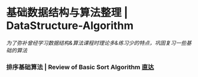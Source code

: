 # 基础数据结构与算法整理 | DataStructure-Algorithm
*为了弥补曾经学习数据结构&算法课程时理论多&练习少的特点，巩固复习一些基础的算法*
### 排序基础算法 | Review of Basic Sort Algorithm <a href="https://github.com/czhiemma/DataStructure-Algorithm/tree/master/%E6%8E%92%E5%BA%8F%E5%9F%BA%E7%A1%80%E7%AE%97%E6%B3%95">直达</a>
